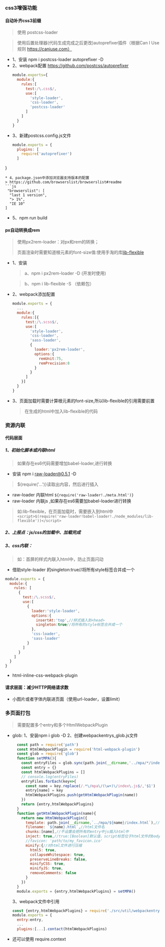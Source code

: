 ### css3增强功能
#### 自动补齐css3前缀
> 使用 postcss-loader

> 使用后置处理器(代码生成完成之后更改)autoprefixer插件（根据Can I Use 规则 https://caniuse.com）
* 1、安装 npm i postcss-loader autoprefixer -D
* 2、webpack配置 https://github.com/postcss/autoprefixer
  ```js
  module.exports={
    module:{
      rules:[
        test:/\.css$/,
        use:[
          'style-loader',
          'css-loader',
          'postcss-loader'
        ]
      ]
    }
  }
  ```
* 3、新建postcss.config.js文件
  ```js
  module.exports = {
    plugins: [
      require('autoprefixer')
    ]
 }
  ```
 * 4、package.json中添加浏览器支持版本的配置
  > https://github.com/browserslist/browserslist#readme
  ```js
   "browserslist": [
    "last 1 version",
    "> 1%",
    "IE 10"
  ]
  ```
  * 5、npm run build
#### px自动转换成rem
> 使用px2rem-loader：对px和rem的转换；
> 
> 页面渲染时需要知道根元素的font-size值:使用手淘的库[lib-flexible](https://github.com/amfe/lib-flexible)
* 1、安装 
  > a、npm i px2rem-loader -D (开发时使用)

  > b、npm i lib-flexible -S （依赖包）
* 2、webpack添加配置
  ```js
  module.exports = {
    ...
    module:{
      rules:[{
        test:/\.scss$/,
        use:[
          'style-loader',
          'css-loader',
          'sass-loader',
          {
            loader:'px2rem-loader',
            options:{
              remUnit:75,
              remPrecision:8
            }
          }
        ]
      }]
    }
  }
  ```
* 3、页面加载时需要计算根元素的font-size,所以lib-flexible的引用需要前置
  > 在生成的html中加入lib-flexible的代码

### 资源内联
#### 代码层面
##### 1、初始化脚本或内联html
  > 如果存在es6代码需要增加babel-loader,进行转换
  * 安装 npm i raw-loader@0.5.1 -D
  >  ${require('...')}读取出内容，然后进行插入
  * raw-loader 内联html
  ```${require('raw-loader!./meta.html')}```
  * raw-loader 内联js ,如果存在es6需要加babel-loader进行转换
  > 如:lib-flexible，在页面加载时，需要嵌入到html中
  ```<script>$(require('raw-loader!babel-loader!./node_modules/lib-flexible'))</script>```
##### 2、上报点：js/css的加载中、加载完成
##### 3、css内联：
  > 如：首屏的样式内联入html中，防止页面闪动
  * 借助style-loader 的singleton:true//将所有style标签合并成一个
  ```js
  module.exports = {
    module:{
      rules: [
        {
          test:/\.scss$/,
          use:[
            {
              loader:'style-loader',
              options:{
                insertAt:'top',//样式插入到<head>
                singleton:true//将所有的style标签合并成一个
              },
              'css-loader',
              'sass-loader'
            }
          ]
        }
      ]
    }
  }
  ```
  * html-inline-css-webpack-plugin
  

#### 请求层面：减少HTTP网络请求数
* 小图片或者字体内联进页面（使用url-loader，设置limit）
### 多页面打包
> 需要配置多个entry和多个HtmlWebpackPlugin
* glob:
  1、安装npm i glob -D
  2、创建webpackentrys_glob.js文件
  ```js
    const path = require('path')
    const HtmlWebpackPlugin = require('html-webpack-plugin')
    const glob = require('glob')
    function setMPA(){
      const entryFiles = glob.sync(path.join(__dirname,'../mpa/*/index.js'))
      const entry = {}
      const htmlWebpackPlugins = []
      // console.log(entryFiles)
      entryFiles.forEach(key=>{
        const name = key.replace(/.*\/mpa\/(\w+)\/index\.js$/,'$1')
        entry[name] = key
        htmlWebpackPlugins.push(getHtmlWebpackPlugin(name))
      })
      return {entry,htmlWebpackPlugins}
    }
    function getHtmlWebpackPlugin(name){
      return new HtmlWebpackPlugin({
        template: path.join(__dirname,`../mpa/${name}/index.html`),//模板名
        filename: `${name}.html`,//html文件名
        chunks:[name],//不设置会把所有的entry中js插入html中
        inject: true,//true:[Boolean]默认值，script标签位于html文件的body底部；body:[String]与true功能一样；head:[String]，script标签位于html的head中；false：不插入生成的js文件
        //favicon: 'path/to/my_favicon.ico'
        minify:{//对html文件进行压缩
          html5: true,
          collapseWhitespace: true,
          preserveLineBreaks: false,
          minifyCSS: true,
          minifyJS: true,
          removeComments: false
        }
      })
    }
    module.exports = {entry,htmlWebpackPlugins} = setMPA()
  ```
  3、webpack文件中引用
  ```js
  const {entry,htmlWebpackPlugins} = require('./src/util/webpackentrys_glob')
  module.exports = {
    entry:entry,
    ...
    plugins:[...].contact(htmlWebpackPlugins)
  ```
* 还可以使用 require.context
  
  
